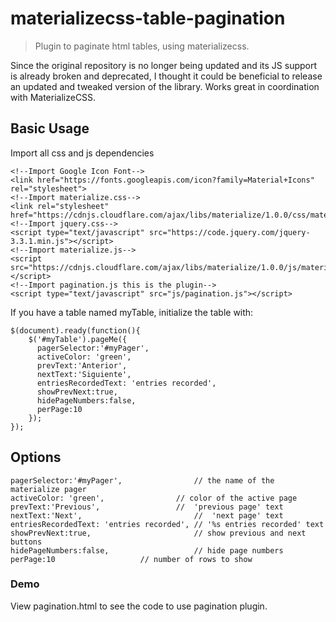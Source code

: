 # materializecss-table-pagination
> Plugin to paginate html tables, using materializecss.

Since the original repository is no longer being updated and its JS support is already broken and deprecated, I thought it could be beneficial to release an updated and tweaked version of the library. Works great in coordination with MaterializeCSS.

## Basic Usage
Import all css and js dependencies


```
<!--Import Google Icon Font-->
<link href="https://fonts.googleapis.com/icon?family=Material+Icons" rel="stylesheet">
<!--Import materialize.css-->
<link rel="stylesheet" href="https://cdnjs.cloudflare.com/ajax/libs/materialize/1.0.0/css/materialize.min.css">
<!--Import jquery.css-->
<script type="text/javascript" src="https://code.jquery.com/jquery-3.3.1.min.js"></script>
<!--Import materialize.js-->
<script src="https://cdnjs.cloudflare.com/ajax/libs/materialize/1.0.0/js/materialize.min.js"></script>
<!--Import pagination.js this is the plugin-->
<script type="text/javascript" src="js/pagination.js"></script>
```


If you have a table named myTable, initialize the table with:

```
$(document).ready(function(){
	$('#myTable').pageMe({
	  pagerSelector:'#myPager',
	  activeColor: 'green',
	  prevText:'Anterior',
	  nextText:'Siguiente',
	  entriesRecordedText: 'entries recorded',
	  showPrevNext:true,
	  hidePageNumbers:false,
	  perPage:10
	});
});
```


## Options

```
pagerSelector:'#myPager',                // the name of the materialize pager
activeColor: 'green',		         // color of the active page
prevText:'Previous',		         //  'previous page' text
nextText:'Next',                         //  'next page' text
entriesRecordedText: 'entries recorded', // '%s entries recorded' text
showPrevNext:true,                       // show previous and next buttons
hidePageNumbers:false,                   // hide page numbers
perPage:10			         // number of rows to show
```

### Demo

View pagination.html to see the code to use pagination plugin.

